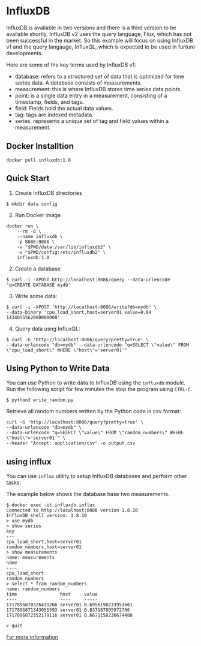 # InfluxDB

InfluxDB is available in two versions and there is a third version to be available shortly. InfluxDB v2 uses the query language, Flux, which has not been successful in the market. So this example will focus on using InfluxDB v1 and the query langauge, InfluxQL, which is expected to be used in furture developments. 

Here are some of the key terms used by InfluxDB v1:
 
- database: refers to a structured set of data that is optimized for time series data. A database consists of measurements.
- measurement: this is where InfluxDB stores time series data points. 
- point: is a single data entry in a measurement, consisting of a timestamp, fields, and tags. 
- field: Fields hold the actual data values. 
- tag: tags are indexed metadata.
- series: represents a unique set of tag and field values within a measurement. 


## Docker Installtion

```
docker pull influxdb:1.8
```

## Quick Start

1. Create InfluxDB directories

```
$ mkdir data config
```
 
2. Run Docker image

```
docker run \
    --rm -d \
    --name influxdb \
    -p 8086:8086 \
    -v "$PWD/data:/var/lib/influxdb2" \
    -v "$PWD/config:/etc/influxdb2" \
    influxdb:1.8
```

2. Create a database

```
$ curl -i -XPOST http://localhost:8086/query --data-urlencode "q=CREATE DATABASE mydb"
```

3. Write some data:

```
$ curl -i -XPOST 'http://localhost:8086/write?db=mydb' \
--data-binary 'cpu_load_short,host=server01 value=0.64 1434055562000000000'
```

4. Query data usng InfluxQL:

```
$ curl -G 'http://localhost:8086/query?pretty=true' \
--data-urlencode "db=mydb" --data-urlencode "q=SELECT \"value\" FROM \"cpu_load_short\" WHERE \"host\"='server01'"
```

## Using Python to Write Data

You can use Python to write data to InfluxDB using the `influxdb` module. Run the following script for few minutes the stop the program using `CTRL-C`.

```
$ python3 write_random.py
```

Retrieve all random numbers written by the Python code in csv format:

```
curl -G 'http://localhost:8086/query?pretty=true' \
--data-urlencode "db=mydb" \
--data-urlencode "q=SELECT \"value\" FROM \"random_numbers\" WHERE \"host\"='server01'" \
--header "Accept: application/csv" -o output.csv
```

## using influx

You can use `influx` utility to setup InfluxDB databases and perform other tasks:

The example below shows the database hase two measurements. 

```
$ docker exec -it influxdb influx
Connected to http://localhost:8086 version 1.8.10
InfluxDB shell version: 1.8.10
> use mydb
> show series
key
---
cpu_load_short,host=server01
random_numbers,host=server01
> show measurements
name: measurements
name
----
cpu_load_short
random_numbers
> select * from random_numbers
name: random_numbers
time                host     value
----                ----     -----
1717896870326431266 server01 0.6956190233951661
1717896871343055593 server01 0.837187805972766
1717896872352179116 server01 0.6671158236674488

> quit
```

[For more information](https://docs.influxdata.com/influxdb/v1/guides/write_data/)

